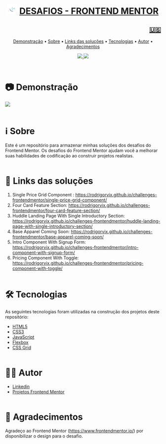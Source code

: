 <h1 align="center">
    <img src="./images-readme/favicon-32x32.png" alt="My cool logo"/>
    <a href="https://rodrigorvix.github.io/challenges-frontendmentor/">DESAFIOS - FRONTEND MENTOR</a>
</h1>
<h2 style='text-align:right'><a href=https://github.com/rodrigorvix/challenges-frontentmentor/blob/main/README.md><span align="rigth">🇺🇸</span></a></h2>

<p align="center">
 <a href="#📷-demonstração">Demonstração</a> •
 <a href="#ℹ️-sobre">Sobre</a> • 
 <a href="#🔗-links-das-soluções">Links das soluções</a> • 
 <a href="#🛠-tecnologias">Tecnologias</a> •  
 <a href="#👨‍💻-autor">Autor</a> • 
 <a href="#👏-agradecimentos">Agradecimentos</a> 
</p>

<p align="center">
  <a href="https://www.linkedin.com/in/rodrigovitoriense/">
<img src="https://img.shields.io/static/v1?label=DEVELOPER&message=RODRIGOVITORIENSE&color=7159c1&style=for-the-badge&logo="/>
</a>
<img src="https://img.shields.io/static/v1?label=LICENSE&message=MIT&color=7159c1&style=for-the-badge&logo="/>
</p><br>

# 📷 Demonstração

<img src="./images-readme/challenges-preview.gif">
<br><br>

# ℹ️ Sobre

Este é um repositório para armazenar minhas soluções dos desafios do Frontend Mentor. Os desafios do Frontend Mentor ajudam você a melhorar suas habilidades de codificação ao construir projetos realistas.
<br><br>

# 🔗 Links das soluções

1. Single Price Grid Component : https://rodrigorvix.github.io/challenges-frontendmentor/single-price-grid-component/
2. Four Card Feature Section: https://rodrigorvix.github.io/challenges-frontendmentor/four-card-feature-section/
3. Huddle Landing Page With Single Introductory Section: https://rodrigorvix.github.io/challenges-frontendmentor/huddle-landing-page-with-single-introductory-section/
4. Base Apparel Coming Soon: https://rodrigorvix.github.io/challenges-frontendmentor/base-apparel-coming-soon/
5. Intro Component With Signup Form: https://rodrigorvix.github.io/challenges-frontendmentor/intro-component-with-signup-form/
6. Pricing Component With Toggle: https://rodrigorvix.github.io/challenges-frontendmentor/pricing-component-with-toggle/
   <br><br>

# 🛠 Tecnologias

As seguintes tecnologias foram utilizadas na construção dos projetos deste repositório:

- [HTML5](https://developer.mozilla.org/en-US/docs/Glossary/HTML5)
- [CSS3](https://developer.mozilla.org/pt-BR/docs/Web/CSS)
- [JavaScript](https://developer.mozilla.org/pt-BR/docs/Web/JavaScript)
- [Flexbox](https://developer.mozilla.org/pt-BR/docs/Web/CSS/CSS_Flexible_Box_Layout/Basic_Concepts_of_Flexbox)
- [CSS Grid](https://developer.mozilla.org/pt-BR/docs/Web/CSS/CSS_Grid_Layout)
  <br><br>

# 👨‍💻 Autor

- [Linkedin](https://www.linkedin.com/in/rodrigovitoriense/)
- [Projetos Frontend Mentor](https://www.frontendmentor.io/profile/rodrigorvix)
  <br><br>

# 👏 Agradecimentos

Agradeço ao Frontend Mentor (https://www.frontendmentor.io/) por disponibilizar o design para o desafio.
